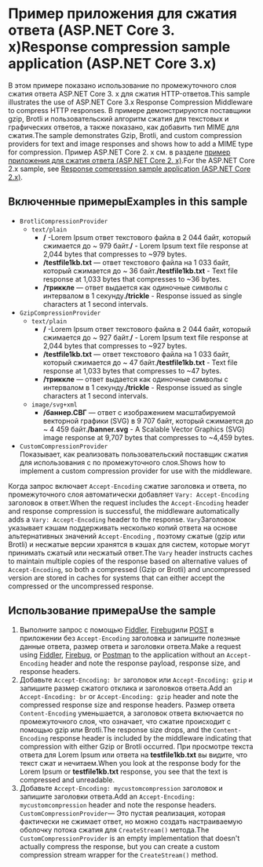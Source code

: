 # <a name="response-compression-sample-application-aspnet-core-3x"></a><span data-ttu-id="af959-101">Пример приложения для сжатия ответа (ASP.NET Core 3. x)</span><span class="sxs-lookup"><span data-stu-id="af959-101">Response compression sample application (ASP.NET Core 3.x)</span></span>

<span data-ttu-id="af959-102">В этом примере показано использование по промежуточного слоя сжатия ответа ASP.NET Core 3. x для сжатия HTTP-ответов.</span><span class="sxs-lookup"><span data-stu-id="af959-102">This sample illustrates the use of ASP.NET Core 3.x Response Compression Middleware to compress HTTP responses.</span></span> <span data-ttu-id="af959-103">В примере демонстрируются поставщики gzip, Brotli и пользовательский алгоритм сжатия для текстовых и графических ответов, а также показано, как добавить тип MIME для сжатия.</span><span class="sxs-lookup"><span data-stu-id="af959-103">The sample demonstrates Gzip, Brotli, and custom compression providers for text and image responses and shows how to add a MIME type for compression.</span></span> <span data-ttu-id="af959-104">Пример ASP.NET Core 2. x см. в разделе [пример приложения для сжатия ответа (ASP.NET Core 2. x)](https://github.com/dotnet/AspNetCore.Docs/tree/main/aspnetcore/performance/response-compression/samples/2.x).</span><span class="sxs-lookup"><span data-stu-id="af959-104">For the ASP.NET Core 2.x sample, see [Response compression sample application (ASP.NET Core 2.x)](https://github.com/dotnet/AspNetCore.Docs/tree/main/aspnetcore/performance/response-compression/samples/2.x).</span></span>

## <a name="examples-in-this-sample"></a><span data-ttu-id="af959-105">Включенные примеры</span><span class="sxs-lookup"><span data-stu-id="af959-105">Examples in this sample</span></span>

* `BrotliCompressionProvider`
  * `text/plain`
    * <span data-ttu-id="af959-106">**/** -Lorem Ipsum ответ текстового файла в 2 044 байт, который сжимается до ~ 979 байт.</span><span class="sxs-lookup"><span data-stu-id="af959-106">**/** - Lorem Ipsum text file response at 2,044 bytes that compresses to ~979 bytes.</span></span>
    * <span data-ttu-id="af959-107">**/testfile1kb.txt** — ответ текстового файла на 1 033 байт, который сжимается до ~ 36 байт.</span><span class="sxs-lookup"><span data-stu-id="af959-107">**/testfile1kb.txt** - Text file response at 1,033 bytes that compresses to ~36 bytes.</span></span>
    * <span data-ttu-id="af959-108">**/триккле** — ответ выдается как одиночные символы с интервалом в 1 секунду.</span><span class="sxs-lookup"><span data-stu-id="af959-108">**/trickle** - Response issued as single characters at 1 second intervals.</span></span>
* `GzipCompressionProvider`
  * `text/plain`
    * <span data-ttu-id="af959-109">**/** -Lorem Ipsum ответ текстового файла в 2 044 байт, который сжимается до ~ 927 байт.</span><span class="sxs-lookup"><span data-stu-id="af959-109">**/** - Lorem Ipsum text file response at 2,044 bytes that compresses to ~927 bytes.</span></span>
    * <span data-ttu-id="af959-110">**/testfile1kb.txt** — ответ текстового файла на 1 033 байт, который сжимается до ~ 47 байт.</span><span class="sxs-lookup"><span data-stu-id="af959-110">**/testfile1kb.txt** - Text file response at 1,033 bytes that compresses to ~47 bytes.</span></span>
    * <span data-ttu-id="af959-111">**/триккле** — ответ выдается как одиночные символы с интервалом в 1 секунду.</span><span class="sxs-lookup"><span data-stu-id="af959-111">**/trickle** - Response issued as single characters at 1 second intervals.</span></span>
  * `image/svg+xml`
    * <span data-ttu-id="af959-112">**/баннер.СВГ** — ответ с изображением масштабируемой векторной графики (SVG) в 9 707 байт, который сжимается до ~ 4 459 байт.</span><span class="sxs-lookup"><span data-stu-id="af959-112">**/banner.svg** - A Scalable Vector Graphics (SVG) image response at 9,707 bytes that compresses to ~4,459 bytes.</span></span>
* `CustomCompressionProvider`<br><span data-ttu-id="af959-113">Показывает, как реализовать пользовательский поставщик сжатия для использования с по промежуточного слоя.</span><span class="sxs-lookup"><span data-stu-id="af959-113">Shows how to implement a custom compression provider for use with the middleware.</span></span>

<span data-ttu-id="af959-114">Когда запрос включает `Accept-Encoding` сжатие заголовка и ответа, по промежуточного слоя автоматически добавляет `Vary: Accept-Encoding` заголовок в ответ.</span><span class="sxs-lookup"><span data-stu-id="af959-114">When the request includes the `Accept-Encoding` header and response compression is successful, the middleware automatically adds a `Vary: Accept-Encoding` header to the response.</span></span> <span data-ttu-id="af959-115">`Vary`Заголовок указывает кэшам поддерживать несколько копий ответа на основе альтернативных значений `Accept-Encoding` , поэтому сжатые (gzip или Brotli) и несжатые версии хранятся в кэшах для систем, которые могут принимать сжатый или несжатый ответ.</span><span class="sxs-lookup"><span data-stu-id="af959-115">The `Vary` header instructs caches to maintain multiple copies of the response based on alternative values of `Accept-Encoding`, so both a compressed (Gzip or Brotli) and uncompressed version are stored in caches for systems that can either accept the compressed or the uncompressed response.</span></span>

## <a name="use-the-sample"></a><span data-ttu-id="af959-116">Использование примера</span><span class="sxs-lookup"><span data-stu-id="af959-116">Use the sample</span></span>

1. <span data-ttu-id="af959-117">Выполните запрос с помощью [Fiddler](https://www.telerik.com/fiddler), [Firebug](https://getfirebug.com/)или [POST](https://www.getpostman.com/) в приложении без `Accept-Encoding` заголовка и запишите полезные данные ответа, размер ответа и заголовки ответа.</span><span class="sxs-lookup"><span data-stu-id="af959-117">Make a request using [Fiddler](https://www.telerik.com/fiddler), [Firebug](https://getfirebug.com/), or [Postman](https://www.getpostman.com/) to the application without an `Accept-Encoding` header and note the response payload, response size, and response headers.</span></span>
1. <span data-ttu-id="af959-118">Добавьте `Accept-Encoding: br` заголовок или `Accept-Encoding: gzip` и запишите размер сжатого отклика и заголовков ответа.</span><span class="sxs-lookup"><span data-stu-id="af959-118">Add an `Accept-Encoding: br` or `Accept-Encoding: gzip` header and note the compressed response size and response headers.</span></span> <span data-ttu-id="af959-119">Размер ответа `Content-Encoding` уменьшается, а заголовок ответа включается по промежуточного слоя, что означает, что сжатие происходит с помощью gzip или Brotli.</span><span class="sxs-lookup"><span data-stu-id="af959-119">The response size drops, and the `Content-Encoding` response header is included by the middleware indicating that compression with either Gzip or Brotli occurred.</span></span> <span data-ttu-id="af959-120">При просмотре текста ответа для Lorem Ipsum или ответа на **testfile1kb.txt** вы видите, что текст сжат и нечитаем.</span><span class="sxs-lookup"><span data-stu-id="af959-120">When you look at the response body for the Lorem Ipsum or **testfile1kb.txt** response, you see that the text is compressed and unreadable.</span></span>
1. <span data-ttu-id="af959-121">Добавьте `Accept-Encoding: mycustomcompression` заголовок и запишите заголовки ответа.</span><span class="sxs-lookup"><span data-stu-id="af959-121">Add an `Accept-Encoding: mycustomcompression` header and note the response headers.</span></span> <span data-ttu-id="af959-122">`CustomCompressionProvider`— Это пустая реализация, которая фактически не сжимает ответ, но можно создать настраиваемую оболочку потока сжатия для `CreateStream()` метода.</span><span class="sxs-lookup"><span data-stu-id="af959-122">The `CustomCompressionProvider` is an empty implementation that doesn't actually compress the response, but you can create a custom compression stream wrapper for the `CreateStream()` method.</span></span>
